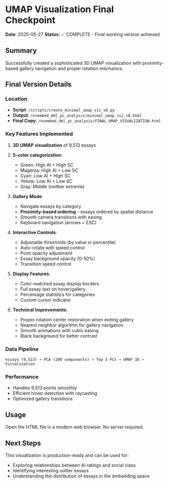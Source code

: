 # UMAP Visualization Final Checkpoint

**Date**: 2025-05-27
**Status**: ✅ COMPLETE - Final working version achieved

## Summary
Successfully created a sophisticated 3D UMAP visualization with proximity-based gallery navigation and proper rotation mechanics.

## Final Version Details

### Location
- **Script**: `/scripts/create_minimal_umap_viz_v8.py`
- **Output**: `/nvembed_dml_pc_analysis/minimal_umap_viz_v8.html`
- **Final Copy**: `/nvembed_dml_pc_analysis/FINAL_UMAP_VISUALIZATION.html`

### Key Features Implemented
1. **3D UMAP visualization** of 9,513 essays
2. **5-color categorization**:
   - Green: High AI + High SC
   - Magenta: High AI + Low SC  
   - Cyan: Low AI + High SC
   - Yellow: Low AI + Low SC
   - Gray: Middle (neither extreme)

3. **Gallery Mode**:
   - Navigate essays by category
   - **Proximity-based ordering** - essays ordered by spatial distance
   - Smooth camera transitions with easing
   - Keyboard navigation (arrows + ESC)

4. **Interactive Controls**:
   - Adjustable thresholds (by value or percentile)
   - Auto-rotate with speed control
   - Point opacity adjustment
   - Essay background opacity (0-50%)
   - Transition speed control

5. **Display Features**:
   - Color-matched essay display borders
   - Full essay text on hover/gallery
   - Percentage statistics for categories
   - Custom cursor indicator

6. **Technical Improvements**:
   - Proper rotation center restoration when exiting gallery
   - Nearest neighbor algorithm for gallery navigation
   - Smooth animations with cubic easing
   - Black background for better contrast

### Data Pipeline
```
essays (9,513) → PCA (200 components) → Top 5 PCs → UMAP 3D → Visualization
```

### Performance
- Handles 9,513 points smoothly
- Efficient hover detection with raycasting
- Optimized gallery transitions

## Usage
Open the HTML file in a modern web browser. No server required.

## Next Steps
This visualization is production-ready and can be used for:
- Exploring relationships between AI ratings and social class
- Identifying interesting outlier essays
- Understanding the distribution of essays in the embedding space